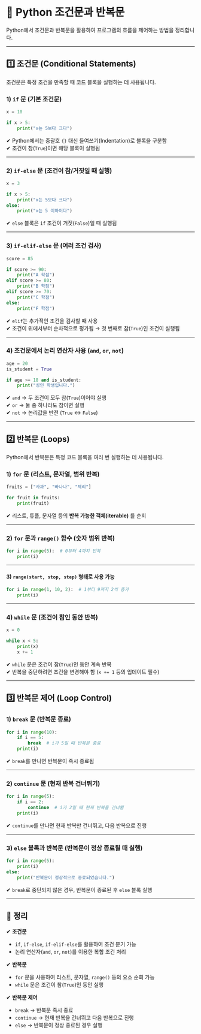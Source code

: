 # 📌 Python 조건문과 반복문

Python에서 조건문과 반복문을 활용하여 프로그램의 흐름을 제어하는 방법을 정리합니다.

---

## 1️⃣ 조건문 (Conditional Statements)

조건문은 특정 조건을 만족할 때 코드 블록을 실행하는 데 사용됩니다.

### 1) `if` 문 (기본 조건문)
```python
x = 10

if x > 5:
    print("x는 5보다 크다")
```

✔ Python에서는 중괄호 `{}` 대신 들여쓰기(Indentation)로 블록을 구분함  
✔ 조건이 참(`True`)이면 해당 블록이 실행됨  

---

### 2) `if-else` 문 (조건이 참/거짓일 때 실행)
```python
x = 3

if x > 5:
    print("x는 5보다 크다")
else:
    print("x는 5 이하이다")
```

✔ `else` 블록은 `if` 조건이 거짓(`False`)일 때 실행됨  

---

### 3) `if-elif-else` 문 (여러 조건 검사)
```python
score = 85

if score >= 90:
    print("A 학점")
elif score >= 80:
    print("B 학점")
elif score >= 70:
    print("C 학점")
else:
    print("F 학점")
```

✔ `elif`는 추가적인 조건을 검사할 때 사용  
✔ 조건이 위에서부터 순차적으로 평가됨 → 첫 번째로 참(`True`)인 조건이 실행됨  

---

### 4) 조건문에서 논리 연산자 사용 (`and`, `or`, `not`)
```python
age = 20
is_student = True

if age >= 18 and is_student:
    print("성인 학생입니다.")
```

✔ `and` → 두 조건이 모두 참(`True`)이어야 실행  
✔ `or` → 둘 중 하나라도 참이면 실행  
✔ `not` → 논리값을 반전 (`True` ↔ `False`)  

---

## 2️⃣ 반복문 (Loops)

Python에서 반복문은 특정 코드 블록을 여러 번 실행하는 데 사용됩니다.

### 1) `for` 문 (리스트, 문자열, 범위 반복)
```python
fruits = ["사과", "바나나", "체리"]

for fruit in fruits:
    print(fruit)
```

✔ 리스트, 튜플, 문자열 등의 **반복 가능한 객체(iterable)** 를 순회  

---

### 2) `for` 문과 `range()` 함수 (숫자 범위 반복)
```python
for i in range(5):  # 0부터 4까지 반복
    print(i)
```

---

#### 3) `range(start, stop, step)` 형태로 사용 가능  
```python
for i in range(1, 10, 2):  # 1부터 9까지 2씩 증가
    print(i)
```

---

### 4) `while` 문 (조건이 참인 동안 반복)
```python
x = 0

while x < 5:
    print(x)
    x += 1
```

✔ `while` 문은 조건이 참(`True`)인 동안 계속 반복  
✔ 반복을 중단하려면 조건을 변경해야 함 (`x += 1` 등의 업데이트 필수)  

---

## 3️⃣ 반복문 제어 (Loop Control)

### 1) `break` 문 (반복문 종료)
```python
for i in range(10):
    if i == 5:
        break  # i가 5일 때 반복문 종료
    print(i)
```

✔ `break`를 만나면 반복문이 즉시 종료됨  

---

### 2) `continue` 문 (현재 반복 건너뛰기)
```python
for i in range(5):
    if i == 2:
        continue  # i가 2일 때 현재 반복을 건너뜀
    print(i)
```

✔ `continue`를 만나면 현재 반복만 건너뛰고, 다음 반복으로 진행  

---

### 3) `else` 블록과 반복문 (반복문이 정상 종료될 때 실행)
```python
for i in range(5):
    print(i)
else:
    print("반복문이 정상적으로 종료되었습니다.")
```

✔ `break`로 중단되지 않은 경우, 반복문이 종료된 후 `else` 블록 실행  

---

## 🎯 정리

✔ **조건문**  
- `if`, `if-else`, `if-elif-else`를 활용하여 조건 분기 가능  
- 논리 연산자(`and`, `or`, `not`)를 이용한 복합 조건 처리  

✔ **반복문**  
- `for` 문을 사용하여 리스트, 문자열, `range()` 등의 요소 순회 가능  
- `while` 문은 조건이 참(`True`)인 동안 실행  

✔ **반복문 제어**  
- `break` → 반복문 즉시 종료  
- `continue` → 현재 반복을 건너뛰고 다음 반복으로 진행  
- `else` → 반복문이 정상 종료된 경우 실행  
